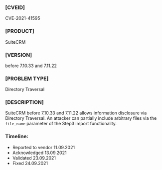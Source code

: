 ### [CVEID]
CVE-2021-41595
### [PRODUCT] 
SuiteCRM
### [VERSION] 
before 7.10.33 and 7.11.22
### [PROBLEM TYPE] 
Directory Traversal
### [DESCRIPTION]
SuiteCRM before 7.10.33 and 7.11.22 allows information disclosure via Directory Traversal. 
An attacker can partially include arbitrary files via the `file_name` parameter of the Step3 import functionality.

### Timeline:
* Reported to vendor 11.09.2021
* Acknowledged 13.09.2021
* Validated 23.09.2021
* Fixed 24.09.2021

